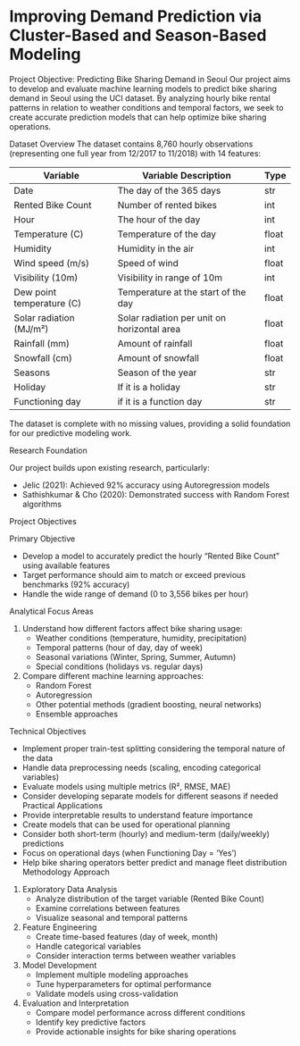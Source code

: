 # Improving Demand Prediction via Cluster-Based and Season-Based Modeling

Project Objective: Predicting Bike Sharing Demand in Seoul
Our project aims to develop and evaluate machine learning models to predict bike sharing demand in Seoul using the UCI dataset. By analyzing hourly bike rental patterns in relation to weather conditions and temporal factors, we seek to create accurate prediction models that can help optimize bike sharing operations.

Dataset Overview
The dataset contains 8,760 hourly observations (representing one full year from 12/2017 to 11/2018) with 14 features:

| Variable                | Variable Description                        | Type  |
|-------------------------|-------------------------------------------|-------|
| Date                    | The day of the 365 days                    | str   |
| Rented Bike Count       | Number of rented bikes                     | int   |
| Hour                    | The hour of the day                        | int   |
| Temperature (C)         | Temperature of the day                     | float |
| Humidity                | Humidity in the air                        | int   |
| Wind speed (m/s)        | Speed of wind                              | float |
| Visibility (10m)        | Visibility in range of 10m                 | int   |
| Dew point temperature (C)| Temperature at the start of the day       | float |
| Solar radiation (MJ/m²) | Solar radiation per unit on horizontal area| float |
| Rainfall (mm)           | Amount of rainfall                         | float |
| Snowfall (cm)           | Amount of snowfall                         | float |
| Seasons                 | Season of the year                         | str   |
| Holiday                 | If it is a holiday                         | str   |
| Functioning day         | if it is a function day                    | str   |

The dataset is complete with no missing values, providing a solid foundation for our predictive modeling work.

Research Foundation

Our project builds upon existing research, particularly:
- Jelic (2021): Achieved 92% accuracy using Autoregression models
- Sathishkumar & Cho (2020): Demonstrated success with Random Forest algorithms

Project Objectives

Primary Objective
- Develop a model to accurately predict the hourly “Rented Bike Count” using available features
- Target performance should aim to match or exceed previous benchmarks (92% accuracy)
- Handle the wide range of demand (0 to 3,556 bikes per hour)

Analytical Focus Areas
1. Understand how different factors affect bike sharing usage:
   - Weather conditions (temperature, humidity, precipitation)
   - Temporal patterns (hour of day, day of week)
   - Seasonal variations (Winter, Spring, Summer, Autumn)
   - Special conditions (holidays vs. regular days)
2. Compare different machine learning approaches:
   - Random Forest
   - Autoregression
   - Other potential methods (gradient boosting, neural networks)
   - Ensemble approaches

Technical Objectives
- Implement proper train-test splitting considering the temporal nature of the data
- Handle data preprocessing needs (scaling, encoding categorical variables)
- Evaluate models using multiple metrics (R², RMSE, MAE)
- Consider developing separate models for different seasons if needed
Practical Applications
- Provide interpretable results to understand feature importance
- Create models that can be used for operational planning
- Consider both short-term (hourly) and medium-term (daily/weekly) predictions
- Focus on operational days (when Functioning Day = ‘Yes’)
- Help bike sharing operators better predict and manage fleet distribution
Methodology Approach
1. Exploratory Data Analysis
   - Analyze distribution of the target variable (Rented Bike Count)
   - Examine correlations between features
   - Visualize seasonal and temporal patterns
2. Feature Engineering
   - Create time-based features (day of week, month)
   - Handle categorical variables
   - Consider interaction terms between weather variables
3. Model Development
   - Implement multiple modeling approaches
   - Tune hyperparameters for optimal performance
   - Validate models using cross-validation
4. Evaluation and Interpretation
   - Compare model performance across different conditions
   - Identify key predictive factors
   - Provide actionable insights for bike sharing operations
